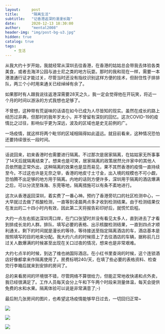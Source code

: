 ```yaml
---
layout:     post
title:      "隔离生活"
subtitle:   "记香港返深的漫漫长路"
date:       2020-12-13 18:30:00
author:     "mental2008"
header-img: "img/post-bg-u3.jpg"
hidden: true
catalog: true
tags:
    - 生活
---
```


从我大约十岁开始，我就经常从深圳去往香港，在香港的姑姑总会带我去体验各类美食，或者去海洋公园与迪士尼之类的地方玩耍。那时的我和现在一样，需要一本港澳通行证才能过关，尽管当时还没有指纹识别这样方便的技术，但耐住性子排排队，两三个小时用来通关已经绰绰有余了。

如果那时有人跟我说往返港深需要28天之久，我一定会觉得他在开玩笑，将近一个月的时间以游泳的方式我想也足够了。

不曾想，这种带有荒诞味的话语在如今已成为人尽皆知的现实。虽然在成长的路上经历过非典，但那时的我年岁太小，并不曾留有深刻的回忆。这次COVID-19的疫情比之过往，影响似乎更为深远，波及的区域也是史无前例的广。

一场疫情，就这样将两个毗邻的区域相隔得如此遥远。就目前看来，这种情况恐怕还要持续很长一段时间。

---

话说回来，初来香港时也需要进行隔离。不过那次是居家隔离，在姑姑家无所事事了14天后就隔离结束了。想来也是可笑，居家隔离的政策居然允许家中的其他人员依然能正常外出，这种隔离的效果也是显而易见，果不其然香港的疫情一直持续至今。不过这也许是无奈之举，香港的地皮寸土寸金，出入境的规模也不可小觑，恐怕腾不出足够的地方用于隔离。内地的话则方便许多，深圳用于隔离的酒店爆满之后，可以分流至珠海、东莞等地，隔离措施可以有条不紊地进行。

这次从香港返回深圳，着实费了一番心神。预约了香港旁坑口的社区检测中心，一大早就过去做了核酸检测，一直等到凌晨两点多才收到检测结果。由于检测结果仅在发出的二十四小时内有效，因此第二天将报告彩印好后，就慌忙启程。

大约一点左右抵达深圳湾口岸，在门口张望时并没有看见太多人，直到进去了才看到排成长龙的人群。排队、填写必要的表格、出示核酸检测结果，一直到四点才顺利通关。剩下的时间就是漫长的等待，等待接送至指定隔离酒店的车，酒店基本是按照填写的目的地来分配。我大约六点的时候搭上了去往酒店的车辆，据称前几日过关人数爆满的时候甚至出现在关口过夜的情况，想来也是非常艰难。

大约七点半的时候，到达了维也纳国际酒店。在小红书里查询的时候，这个连锁酒店好像都拿来作隔离使用了。房费标明240/天，在填了些必要的表格资料、检查完行李箱后就来到安排的房间了。

总的来看房间的环境很不错，尽管网络不算很给力，但能正常地收快递和点外卖，我已经很满足了。工作人员每天会分上午和下午两个时段来测量体温，每天会提供免费的水和水果。隔离体验可以说是非常满意了;-)

最后附几张房间的图片，也希望这场疫情能够早日过去，一切回归正常~


![](https://raw.githubusercontent.com/mental2008/mental2008.github.io/master/img/post-pic-quarantine-room-1.jpg)

![](https://raw.githubusercontent.com/mental2008/mental2008.github.io/master/img/post-pic-quarantine-room-2.jpg)

![](https://raw.githubusercontent.com/mental2008/mental2008.github.io/master/img/post-pic-quarantine-room-3.jpg)